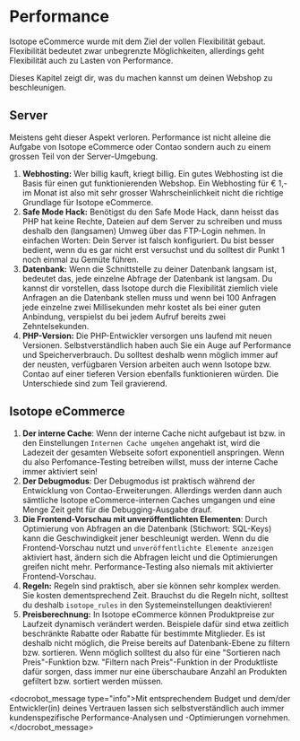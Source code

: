 # Performance

Isotope eCommerce wurde mit dem Ziel der vollen Flexibilität gebaut. Flexibilität bedeutet zwar unbegrenzte Möglichkeiten, allerdings geht Flexibilität auch zu Lasten von Performance.

Dieses Kapitel zeigt dir, was du machen kannst um deinen Webshop zu beschleunigen.

## Server

Meistens geht dieser Aspekt verloren. Performance ist nicht alleine die Aufgabe von Isotope eCommerce oder Contao sondern auch zu einem grossen Teil von der Server-Umgebung.

1. **Webhosting:** Wer billig kauft, kriegt billig. Ein gutes Webhosting ist die Basis für einen gut funktionierenden Webshop. Ein Webhosting für € 1,- im Monat ist also mit sehr grosser Wahrscheinlichkeit nicht die richtige Grundlage für Isotope eCommerce.
2. **Safe Mode Hack:** Benötigst du den Safe Mode Hack, dann heisst das PHP hat keine Rechte, Dateien auf dem Server zu schreiben und muss deshalb den (langsamen) Umweg über das FTP-Login nehmen. In einfachen Worten: Dein Server ist falsch konfiguriert. Du bist besser bedient, wenn du es gar nicht erst versuchst und du solltest dir Punkt 1 noch einmal zu Gemüte führen.
3. **Datenbank:** Wenn die Schnittstelle zu deiner Datenbank langsam ist, bedeutet das, jede einzelne Abfrage der Datenbank ist langsam. Du kannst dir vorstellen, dass Isotope durch die Flexibilität ziemlich viele Anfragen an die Datenbank stellen muss und wenn bei 100 Anfragen jede einzelne zwei Millisekunden mehr kostet als bei einer guten Anbindung, verspielst du bei jedem Aufruf bereits zwei Zehntelsekunden.
4. **PHP-Version:** Die PHP-Entwickler versorgen uns laufend mit neuen Versionen. Selbstverständlich haben auch Sie ein Auge auf Performance und Speicherverbrauch. Du solltest deshalb wenn möglich immer auf der neusten, verfügbaren Version arbeiten auch wenn Isotope bzw. Contao auf einer tieferen Version ebenfalls funktionieren würden. Die Unterschiede sind zum Teil gravierend.


## Isotope eCommerce

1. **Der interne Cache**: Wenn der interne Cache nicht aufgebaut ist bzw. in den Einstellungen `Internen Cache umgehen` angehakt ist, wird die Ladezeit der gesamten Webseite sofort exponentiell anspringen. Wenn du also Perfomance-Testing betreiben willst, muss der interne Cache immer aktiviert sein!
2. **Der Debugmodus**: Der Debugmodus ist praktisch während der Entwicklung von Contao-Erweiterungen. Allerdings werden dann auch sämtliche Isotope eCommerce-internen Caches umgangen und eine Menge Zeit geht für die Debugging-Ausgabe drauf.
3. **Die Frontend-Vorschau mit unveröffentlichten Elementen**: Durch Optimierung von Abfragen an die Datenbank (Stichwort: SQL-Keys) kann die Geschwindigkeit jener beschleunigt werden. Wenn du die Frontend-Vorschau nutzt und `unveröffentlichte Elemente anzeigen` aktiviert hast, ändern sich die Abfragen leicht und die Optimierungen greifen nicht mehr. Performance-Testing also niemals mit aktivierter Frontend-Vorschau.
4. **Regeln:** Regeln sind praktisch, aber sie können sehr komplex werden. Sie kosten dementsprechend Zeit. Brauchst du die Regeln nicht, solltest du deshalb `isotope_rules` in den Systemeinstellungen deaktivieren!
5. **Preisberechnung:** In Isotope eCommerce können Produktpreise zur Laufzeit dynamisch verändert werden. Beispiele dafür sind etwa zeitlich beschränkte Rabatte oder Rabatte für bestimmte Mitglieder. Es ist deshalb nicht möglich, die Preise bereits auf Datenbank-Ebene zu filtern bzw. sortieren. Wenn möglich solltest du also für eine "Sortieren nach Preis"-Funktion bzw. "Filtern nach Preis"-Funktion in der Produktliste dafür sorgen, dass immer nur eine überschaubare Anzahl an Produkten gefiltert bzw. sortiert werden müssen.


<docrobot_message type="info">Mit entsprechendem Budget und dem/der Entwickler(in) deines Vertrauen lassen sich selbstverständlich auch immer kundenspezifische Performance-Analysen und -Optimierungen vornehmen.</docrobot_message>
